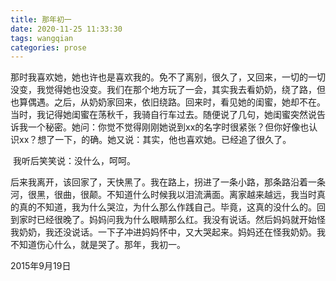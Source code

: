 ```yaml
---
title: 那年初一
date: 2020-11-25 11:33:30
tags: wangqian
categories: prose
---
```

​		那时我喜欢她，她也许也是喜欢我的。免不了离别，很久了，又回来，一切的一切没变，我觉得她也没变。我们在那个地方玩了一会，其实我去看奶奶，绕了路，但也算偶遇。之后，从奶奶家回来，依旧绕路。回来时，看见她的闺蜜，她却不在。当时，我记得她闺蜜在荡秋千，我骑自行车过去。随便说了几句，她闺蜜突然说告诉我一个秘密。她问：你觉不觉得刚刚她说到xx的名字时很紧张？但你好像也认识xx？想了一下，的确。她又说：其实，他也喜欢她。已经追了很久了。

​		我听后笑笑说：没什么，呵呵。

​		后来我离开，该回家了，天快黑了。我在路上，拐进了一条小路，那条路沿着一条河，很黑，很曲，很颠。不知道什么时候我以泪流满面。离家越来越远，我当时真的真的不知道，我为什么哭泣，为什么那么作践自己。毕竟，这真的没什么的。回到家时已经很晚了。妈妈问我为什么眼睛那么红。我没有说话。然后妈妈就开始怪我奶奶，我还没说话。一下子冲进妈妈怀中，又大哭起来。妈妈还在怪我奶奶。我不知道伤心什么，就是哭了。那年，我初一。

2015年9月19日
